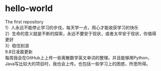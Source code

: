 # hello-world
The first repository  
1）人永远不能停止学习的步伐，每天学一点，用心才能收获学习的快乐  
2）生命的意义就是不断的探索，永远不要安于现状，或者太早安于现状，你值得更好  
3）稳住别浪  
9.8日凌晨更新  
每周我会在GitHub上上传一些离散数学英文单词的整理。并且能够用Python，Java写比较大的项目时，我也会上传。也包括一些学习上的困惑，所思所得。
